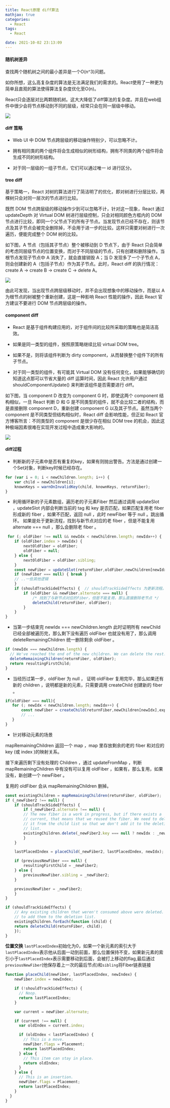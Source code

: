 ```yaml
---
title: React原理 diff算法
mathjax: true
categories:
  - React
tags:
  - React

date: 2021-10-02 23:13:09
---
```



#### 随机树差异 

查找两个随机树之间的最小差异是一个O(n^3)问题。

如你所想，这么高复杂度的算法是无法满足我们的需求的。React使用了一种更为简单且直观的算法使得算法复杂度优化至O(n)。

React只会逐层对比两颗随机树。这大大降低了diff算法的复杂度。并且在web组件中很少会将节点移动到不同的层级，经常只会在同一层级中移动。

![](0001.png)

#### diff 策略

+ Web UI 中 DOM 节点跨层级的移动操作特别少，可以忽略不计。

+ 拥有相同类的两个组件将会生成相似的树形结构，拥有不同类的两个组件将会生成不同的树形结构。

+ 对于同一层级的一组子节点，它们可以通过唯一 id 进行区分。

#### tree diff

基于策略一，React 对树的算法进行了简洁明了的优化，即对树进行分层比较，两棵树只会对同一层次的节点进行比较。

既然 DOM 节点跨层级的移动操作少到可以忽略不计，针对这一现象，React 通过 updateDepth 对 Virtual DOM 树进行层级控制，只会对相同颜色方框内的 DOM 节点进行比较，即同一个父节点下的所有子节点。当发现节点已经不存在，则该节点及其子节点会被完全删除掉，不会用于进一步的比较。这样只需要对树进行一次遍历，便能完成整个 DOM 树的比较。


如下图，A 节点（包括其子节点）整个被移动到 D 节点下，由于 React 只会简单的考虑同层级节点的位置变换，而对于不同层级的节点，只有创建和删除操作。当根节点发现子节点中 A 消失了，就会直接销毁 A；当 D 发现多了一个子节点 A，则会创建新的 A（包括子节点）作为其子节点。此时，React diff 的执行情况：create A -> create B -> create C -> delete A。

![](0002.png)

由此可发现，当出现节点跨层级移动时，并不会出现想象中的移动操作，而是以 A 为根节点的树被整个重新创建，这是一种影响 React 性能的操作，因此 React 官方建议不要进行 DOM 节点跨层级的操作。


#### component diff

+ React 是基于组件构建应用的，对于组件间的比较所采取的策略也是简洁高效。

+ 如果是同一类型的组件，按照原策略继续比较 virtual DOM tree。

+ 如果不是，则将该组件判断为 dirty component，从而替换整个组件下的所有子节点。

+ 对于同一类型的组件，有可能其 Virtual DOM 没有任何变化，如果能够确切的知道这点那可以节省大量的 diff 运算时间，因此 React 允许用户通过 shouldComponentUpdate() 来判断该组件是否需要进行 diff。


如下图，当 component D 改变为 component G 时，即使这两个 component 结构相似，一旦 React 判断 D 和 G 是不同类型的组件，就不会比较二者的结构，而是直接删除 component D，重新创建 component G 以及其子节点。虽然当两个 component 是不同类型但结构相似时，React diff 会影响性能，但正如 React 官方博客所言：不同类型的 component 是很少存在相似 DOM tree 的机会，因此这种极端因素很难在实现开发过程中造成重大影响的。

![](0003.png)


#### diff过程

+ 判断新的子元素中是否有重复的key，如果有则抛出警告。方法是通过创建一个Set对象，判断key时候已经存在。

```javascript
for (var i = 0; i < newChildren.length; i++) {
    var child = newChildren[i];
    knownKeys = warnOnInvalidKey(child, knownKeys, returnFiber);
}
```

+ 利用循环新的子元素数组，遍历老的子元素Fiber
然后通过调用 updateSlot ，updateSlot 内部会判断当前的 tag 和 key 是否匹配，如果匹配复用老 fiber 形成新的 fiber ，如果不匹配，返回 null ，此时 newFiber 等于 null 。跳出循环。
如果是处于更新流程，找到与新节点对应的老 fiber ，但是不能复用 alternate === null ，那么会删除老 fiber 。

```javascript
 for (; oldFiber !== null && newIdx < newChildren.length; newIdx++) {  
    if (oldFiber.index > newIdx) {
        nextOldFiber = oldFiber;
        oldFiber = null;
    } else {
        nextOldFiber = oldFiber.sibling;
    }
    const newFiber = updateSlot(returnFiber,oldFiber,newChildren[newIdx],expirationTime,);
    if (newFiber === null) { break }
    // ..一些其他逻辑
    }  
    if (shouldTrackSideEffects) {  // shouldTrackSideEffects 为更新流程。
        if (oldFiber && newFiber.alternate === null) { 
            /* 找到了与新节点对应的fiber，但是不能复用，那么直接删除老节点 */
            deleteChild(returnFiber, oldFiber);
        }
    }
}
```

+ 当第一步结束完 newIdx === newChildren.length 此时证明所有 newChild 已经全部被遍历完，那么剩下没有遍历 oldFiber 也就没有用了，那么调用 deleteRemainingChildren 统一删除剩余 oldFiber 。

```javascript
if (newIdx === newChildren.length) {
  // We've reached the end of the new children. We can delete the rest.
  deleteRemainingChildren(returnFiber, oldFiber);
  return resultingFirstChild;
}
```

+ 当经历过第一步，oldFiber 为 null ， 证明 oldFiber 复用完毕，那么如果还有新的 children ，说明都是新的元素，只需要调用 createChild 创建新的 fiber 。

```javascript
if(oldFiber === null){
   for (; newIdx < newChildren.length; newIdx++) {
       const newFiber = createChild(returnFiber,newChildren[newIdx],expirationTime,)
       // ...
   }
}
```

+ 针对移动元素的场景

mapRemainingChildren 返回一个 map ，map 里存放剩余的老的 fiber 和对应的 key (或 index )的映射关系。

接下来遍历剩下没有处理的 Children ，通过 updateFromMap ，判断 mapRemainingChildren 中有没有可以复用 oldFiber ，如果有，那么复用，如果没有，新创建一个 newFiber 。

复用的 oldFiber 会从 mapRemainingChildren 删掉。

```javascript
const existingChildren = mapRemainingChildren(returnFiber, oldFiber);
if (_newFiber2 !== null) {
    if (shouldTrackSideEffects) {
        if (_newFiber2.alternate !== null) {
        // The new fiber is a work in progress, but if there exists a
        // current, that means that we reused the fiber. We need to delete
        // it from the child list so that we don't add it to the deletion
        // list.
        existingChildren.delete(_newFiber2.key === null ? newIdx : _newFiber2.key);
        }
    }

    lastPlacedIndex = placeChild(_newFiber2, lastPlacedIndex, newIdx);

    if (previousNewFiber === null) {
        resultingFirstChild = _newFiber2;
    } else {
        previousNewFiber.sibling = _newFiber2;
    }

    previousNewFiber = _newFiber2;
    }
}

if (shouldTrackSideEffects) {
    // Any existing children that weren't consumed above were deleted. We need
    // to add them to the deletion list.
    existingChildren.forEach(function (child) {
    return deleteChild(returnFiber, child);
    });
}
```

**位置交换** `lastPlacedIndex`初始化为0，如果一个新元素的索引大于`lastPlacedIndex`表示他从后面一动到前面，那么位置保持不变，如果新元素的索引小于`lastPlacedIndex`表示需要移动到后面，会被打上移动的flag,最后通过`previousNewFiber`(他保存着上一次的最后节点)和`sibling`将Fiber链表链接

```javascript
function placeChild(newFiber, lastPlacedIndex, newIndex) {
    newFiber.index = newIndex;

    if (!shouldTrackSideEffects) {
      // Noop.
      return lastPlacedIndex;
    }

    var current = newFiber.alternate;

    if (current !== null) {
      var oldIndex = current.index;

      if (oldIndex < lastPlacedIndex) {
        // This is a move.
        newFiber.flags = Placement;
        return lastPlacedIndex;
      } else {
        // This item can stay in place.
        return oldIndex;
      }
    } else {
      // This is an insertion.
      newFiber.flags = Placement;
      return lastPlacedIndex;
    }
  }
}
```